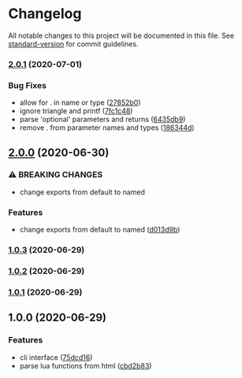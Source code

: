# Changelog

All notable changes to this project will be documented in this file. See [standard-version](https://github.com/conventional-changelog/standard-version) for commit guidelines.

### [2.0.1](https://github.com/Claudiohbsantos/reascriptluaparser/compare/v2.0.0...v2.0.1) (2020-07-01)


### Bug Fixes

* allow for . in name or type ([27852b0](https://github.com/Claudiohbsantos/reascriptluaparser/commit/27852b0ae743b024f138c5f0ac0a8a8a41469092))
* ignore triangle and printf ([7fc1c48](https://github.com/Claudiohbsantos/reascriptluaparser/commit/7fc1c48e6fb7bfcdd3cbb4bdd65c0d4bc47ae2ae))
* parse 'optional' parameters and returns ([6435db9](https://github.com/Claudiohbsantos/reascriptluaparser/commit/6435db9d3e6a5e65ba2e0d64118a2dee579ebe42))
* remove . from parameter names and types ([186344d](https://github.com/Claudiohbsantos/reascriptluaparser/commit/186344db71c8c866332c9a19a49afb32c67a801d))

## [2.0.0](https://github.com/Claudiohbsantos/reascriptluaparser/compare/v1.0.3...v2.0.0) (2020-06-30)


### ⚠ BREAKING CHANGES

* change exports from default to named

### Features

* change exports from default to named ([d013d9b](https://github.com/Claudiohbsantos/reascriptluaparser/commit/d013d9bd9778b7724574a3b5f86b118e7c45293b))

### [1.0.3](https://github.com/Claudiohbsantos/reascriptluaparser/compare/v1.0.2...v1.0.3) (2020-06-29)

### [1.0.2](https://github.com/Claudiohbsantos/reascriptluaparser/compare/v1.0.1...v1.0.2) (2020-06-29)

### [1.0.1](https://github.com/Claudiohbsantos/reascriptluaparser/compare/v1.0.0...v1.0.1) (2020-06-29)

## 1.0.0 (2020-06-29)


### Features

* cli interface ([75dcd16](https://github.com/Claudiohbsantos/reascriptluaparser/commit/75dcd1612a20d16296114a0d42b98aa66c18d2c0))
* parse lua functions from html ([cbd2b83](https://github.com/Claudiohbsantos/reascriptluaparser/commit/cbd2b83e9d3c262aaf537f7a8c224351ca8aa2d1))
